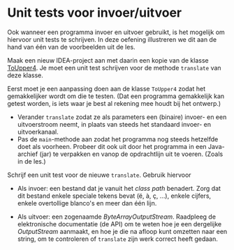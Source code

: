 Unit tests voor invoer/uitvoer
==============================

Ook wanneer een programma invoer en uitvoer gebruikt, is het 
mogelijk om hiervoor unit tests te schrijven. In deze oefening
illustreren we dit aan de hand van één van de voorbeelden
uit de les.

Maak een nieuw IDEA-project aan met daarin een kopie van de klasse
[ToUpper4](https://github.com/NoctuaNivalis/ogprog/blob/master/iounittest/ToUpper.java). Je moet een unit test schrijven voor de
methode `translate` van deze klasse.

Eerst moet je een aanpassing doen aan de klasse `ToUpper4` zodat het
gemakkelijker wordt om die te testen. (Dat een programma gemakkelijk
kan getest worden, is iets waar je best al rekening mee houdt bij het
ontwerp.)

* Verander `translate` zodat ze als parameters een (binaire) invoer- en een
  uitvoerstroom neemt, in plaats van steeds het standaard invoer-
  en uitvoerkanaal.
* Pas de `main`-methode aan zodat het programma nog steeds hetzelfde
  doet als voorheen. Probeer dit ook uit door het programma in een
  Java-archief (jar) te verpakken en vanop de
  opdrachtlijn uit te voeren. (Zoals in de les.)

Schrijf een unit test voor de nieuwe `translate`. Gebruik hiervoor

* Als invoer: een bestand dat je vanuit het *class path*
  benadert. Zorg dat dit bestand enkele speciale tekens bevat (ë, à,
  ç, …), enkele cijfers, enkele overtollige blanco's en meer dan één
  lijn.

* Als uitvoer: een zogenaamde *ByteArrayOutputStream*. Raadpleeg de
  elektronische documentatie (de API) om te weten hoe je een
  dergelijke *OutputStream* aanmaakt, en hoe je die na afloop kunt
  omzetten naar een string, om te controleren of `translate` zijn werk
  correct heeft gedaan.



